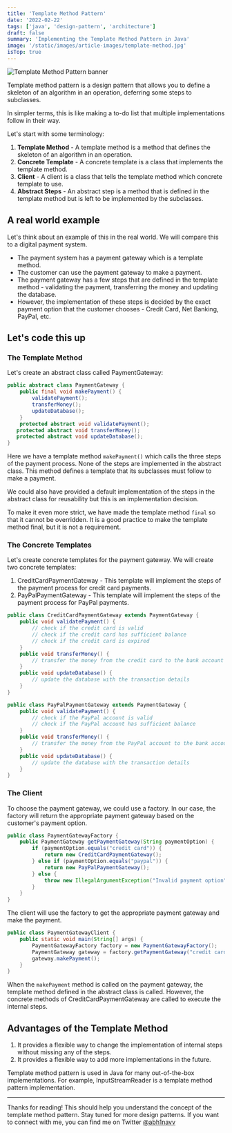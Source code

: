 ```yaml
---
title: 'Template Method Pattern'
date: '2022-02-22'
tags: ['java', 'design-pattern', 'architecture']
draft: false
summary: 'Implementing the Template Method Pattern in Java'
image: '/static/images/article-images/template-method.jpg'
isTop: true
---
```


![Template Method Pattern banner](https://dev-to-uploads.s3.amazonaws.com/uploads/articles/x2ma02rwkv77v4kz8uf8.png)

Template method pattern is a design pattern that allows you to define a skeleton of an algorithm in an operation, deferring some steps to subclasses.

In simpler terms, this is like making a to-do list that multiple implementations follow in their way.

Let's start with some terminology:

1. **Template Method** - A template method is a method that defines the skeleton of an algorithm in an operation.
2. **Concrete Template** - A concrete template is a class that implements the template method.
3. **Client** - A client is a class that tells the template method which concrete template to use.
4. **Abstract Steps** - An abstract step is a method that is defined in the template method but is left to be implemented by the subclasses.

## A real world example

Let's think about an example of this in the real world. We will compare this to a digital payment system.

- The payment system has a payment gateway which is a template method.
- The customer can use the payment gateway to make a payment.
- The payment gateway has a few steps that are defined in the template method - validating the payment, transferring the money and updating the database.
- However, the implementation of these steps is decided by the exact payment option that the customer chooses - Credit Card, Net Banking, PayPal, etc.

## Let's code this up

### The Template Method

Let's create an abstract class called PaymentGateway:

```java
public abstract class PaymentGateway {
    public final void makePayment() {
        validatePayment();
        transferMoney();
        updateDatabase();
    }
    protected abstract void validatePayment();
   protected abstract void transferMoney();
   protected abstract void updateDatabase();
}
```

Here we have a template method `makePayment()` which calls the three steps of the payment process. None of the steps are implemented in the abstract class.
This method defines a template that its subclasses must follow to make a payment.

We could also have provided a default implementation of the steps in the abstract class for reusability but this is an implementation decision.

To make it even more strict, we have made the template method `final` so that it cannot be overridden. It is a good practice to make the template method final, but it is not a requirement.

### The Concrete Templates

Let's create concrete templates for the payment gateway. We will create two concrete templates:

1. CreditCardPaymentGateway - This template will implement the steps of the payment process for credit card payments.
2. PayPalPaymentGateway - This template will implement the steps of the payment process for PayPal payments.

```java
public class CreditCardPaymentGateway extends PaymentGateway {
    public void validatePayment() {
        // check if the credit card is valid
        // check if the credit card has sufficient balance
        // check if the credit card is expired
    }
    public void transferMoney() {
        // transfer the money from the credit card to the bank account
    }
    public void updateDatabase() {
        // update the database with the transaction details
    }
}
```

```java
public class PayPalPaymentGateway extends PaymentGateway {
    public void validatePayment() {
        // check if the PayPal account is valid
        // check if the PayPal account has sufficient balance
    }
    public void transferMoney() {
        // transfer the money from the PayPal account to the bank account
    }
    public void updateDatabase() {
        // update the database with the transaction details
    }
}
```

### The Client

To choose the payment gateway, we could use a factory. In our case, the factory will return the appropriate payment gateway based on the customer's payment option.

```java
public class PaymentGatewayFactory {
    public PaymentGateway getPaymentGateway(String paymentOption) {
        if (paymentOption.equals("credit card")) {
            return new CreditCardPaymentGateway();
        } else if (paymentOption.equals("paypal")) {
            return new PayPalPaymentGateway();
        } else {
            throw new IllegalArgumentException("Invalid payment option");
        }
    }
}
```

The client will use the factory to get the appropriate payment gateway and make the payment.

```java
public class PaymentGatewayClient {
    public static void main(String[] args) {
        PaymentGatewayFactory factory = new PaymentGatewayFactory();
        PaymentGateway gateway = factory.getPaymentGateway("credit card");
        gateway.makePayment();
    }
}
```

When the `makePayment` method is called on the payment gateway, the template method defined in the abstract class is called.
However, the concrete methods of CreditCardPaymentGateway are called to execute the internal steps.

## Advantages of the Template Method

1. It provides a flexible way to change the implementation of internal steps without missing any of the steps.
2. It provides a flexible way to add more implementations in the future.

Template method pattern is used in Java for many out-of-the-box implementations. For example, InputStreamReader is a template method pattern implementation.

---

Thanks for reading! This should help you understand the concept of the template method pattern. Stay tuned for more design patterns.
If you want to connect with me, you can find me on Twitter [@abh1navv](https://twitter.com/abh1navv)
